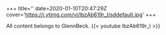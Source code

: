 +++
title=''
date=2020-01-10T20:47:29Z
cover='https://i.ytimg.com/vi/lbzAb619r_I/sddefault.jpg'
+++

All content belongs to GlennBeck.
{{< youtube lbzAb619r_I >}}
